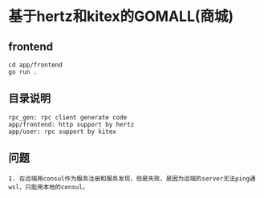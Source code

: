 # 基于hertz和kitex的GOMALL(商城)

## frontend
```
cd app/frontend
go run .
```


## 目录说明
```
rpc_gen: rpc client generate code
app/frontend: http support by hertz
app/user: rpc support by kitex
```

## 问题
```azure
1. 在远端用consul作为服务注册和服务发现，但是失败，是因为远端的server无法ping通wsl，只能用本地的consul。
```